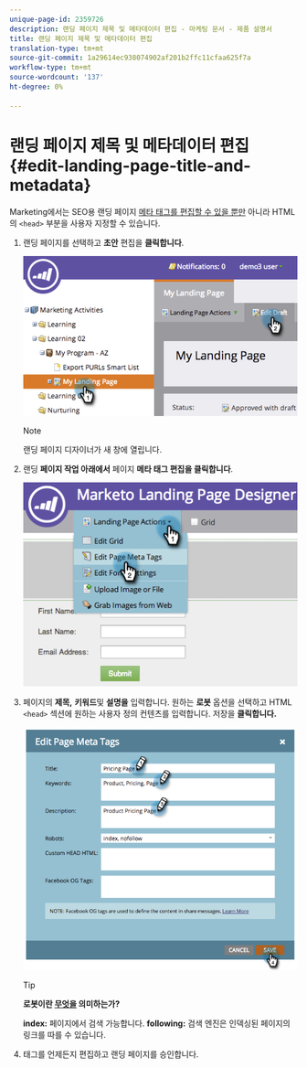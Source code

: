 ```yaml
---
unique-page-id: 2359726
description: 랜딩 페이지 제목 및 메타데이터 편집 - 마케팅 문서 - 제품 설명서
title: 랜딩 페이지 제목 및 메타데이터 편집
translation-type: tm+mt
source-git-commit: 1a29614ec938074902af201b2ffc11cfaa625f7a
workflow-type: tm+mt
source-wordcount: '137'
ht-degree: 0%

---
```



# 랜딩 페이지 제목 및 메타데이터 편집 {#edit-landing-page-title-and-metadata}

Marketing에서는 SEO용 랜딩 페이지 [메타 태그를 편집할 수 있을 뿐만](http://www.w3schools.com/tags/tag_meta.asp) 아니라 HTML의 `<head>` 부분을 사용자 지정할 수 있습니다.

1. 랜딩 페이지를 선택하고 **초안** 편집을 **클릭합니다**.

   ![](assets/image2014-9-17-11-3a39-3a21.png)

   >[!NOTE]
   >
   >랜딩 페이지 디자이너가 새 창에 열립니다.

1. 랜딩 **페이지 작업 아래에서** 페이지 **메타 태그 편집을 클릭합니다**.

   ![](assets/image2014-9-17-11-3a39-3a32.png)

1. 페이지의 **제목,** **키워드**&#x200B;및 **설명을** 입력합니다. 원하는 **로봇** 옵션을 선택하고 HTML `<head>` 섹션에 원하는 사용자 정의 컨텐츠를 입력합니다. 저장을 **클릭합니다.**

   ![](assets/image2014-9-17-11-3a39-3a50.png)

   >[!TIP]
   >
   >**로봇이란 [무엇을](http://www.robotstxt.org/meta.html) 의미하는가?**
   >
   >
   >**index:** 페이지에서 검색 가능합니다. **following:** 검색 엔진은 인덱싱된 페이지의 링크를 따를 수 있습니다.

1. 태그를 언제든지 편집하고 랜딩 페이지를 승인합니다.

